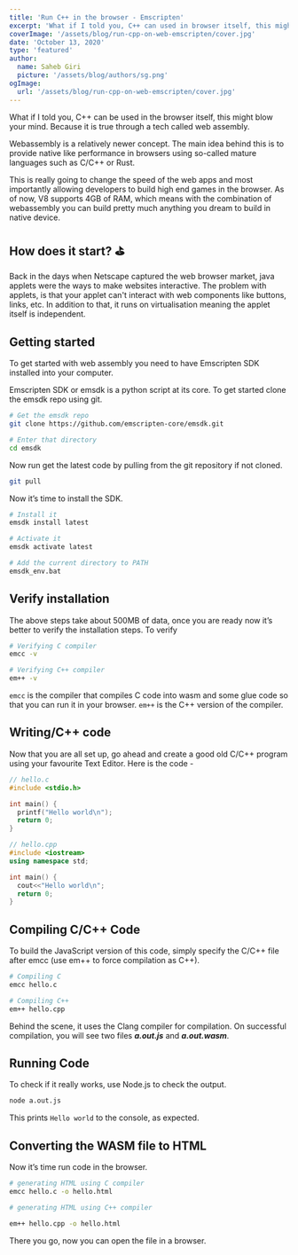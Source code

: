 ```yaml
---
title: 'Run C++ in the browser - Emscripten'
excerpt: 'What if I told you, C++ can used in browser itself, this might blows your mind. Because it is true through a tech called web assembly.'
coverImage: '/assets/blog/run-cpp-on-web-emscripten/cover.jpg'
date: 'October 13, 2020'
type: 'featured'
author:
  name: Saheb Giri
  picture: '/assets/blog/authors/sg.png'
ogImage:
  url: '/assets/blog/run-cpp-on-web-emscripten/cover.jpg'
---
```


What if I told you, C++ can be used in the browser itself, this might blow your mind. Because it is true through a tech called web assembly.

Webassembly is a relatively newer concept. The main idea behind this is to provide native like performance in browsers using so-called mature languages such as C/C++ or Rust.

This is really going to change the speed of the web apps and most importantly allowing developers to build high end games in the browser. As of now, V8 supports 4GB of RAM, which means with the combination of webassembly you can build pretty much anything you dream to build in native device.

## How does it start? ⛳

Back in the days when Netscape captured the web browser market, java applets were the ways to make websites interactive. The problem with applets, is that your applet can't interact with web components like buttons, links, etc. In addition to that, it runs on virtualisation meaning the applet itself is independent.

## Getting started

To get started with web assembly you need to have Emscripten SDK installed into your computer.

Emscripten SDK or emsdk is a python script at its core. To get started clone the emsdk repo using git.

```bash
# Get the emsdk repo
git clone https://github.com/emscripten-core/emsdk.git

# Enter that directory
cd emsdk
```

Now run get the latest code by pulling from the git repository if not cloned.

```bash
git pull
```

Now it’s time to install the SDK.

```bash
# Install it
emsdk install latest

# Activate it
emsdk activate latest

# Add the current directory to PATH
emsdk_env.bat

```

## Verify installation

The above steps take about 500MB of data, once you are ready now it’s better to verify the installation steps. To verify

```bash
# Verifying C compiler
emcc -v

# Verifying C++ compiler
em++ -v
```

`emcc` is the compiler that compiles C code into wasm and some glue code so that you can run it in your browser. `em++` is the C++ version of the compiler.

## Writing/C++ code

Now that you are all set up, go ahead and create a good old C/C++ program using your favourite Text Editor.
Here is the code -

```C
// hello.c
#include <stdio.h>

int main() {
  printf("Hello world\n");
  return 0;
}
```

```cpp
// hello.cpp
#include <iostream>
using namespace std;

int main() {
  cout<<"Hello world\n";
  return 0;
}
```

## Compiling C/C++ Code

To build the JavaScript version of this code, simply specify the C/C++ file after emcc (use em++ to force compilation as C++).

```bash
# Compiling C
emcc hello.c

# Compiling C++
em++ hello.cpp
```

Behind the scene, it uses the Clang compiler for compilation. On successful compilation, you will see two files **_a.out.js_** and **_a.out.wasm_**.

## Running Code

To check if it really works, use Node.js to check the output.

```bash
node a.out.js
```

This prints `Hello world` to the console, as expected.

## Converting the WASM file to HTML

Now it’s time run code in the browser.

```bash
# generating HTML using C compiler
emcc hello.c -o hello.html

# generating HTML using C++ compiler

em++ hello.cpp -o hello.html
```

There you go, now you can open the file in a browser.

